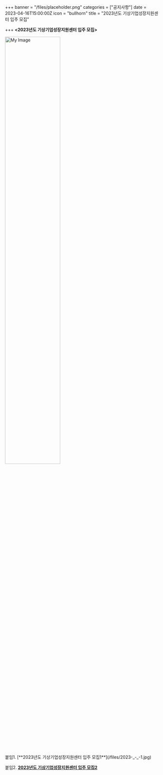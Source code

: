 +++
banner = "/files/placeholder.png"
categories = ["공지사항"]
date = 2023-04-16T15:00:00Z
icon = "bullhorn"
title = "2023년도 기상기업성장지원센터 입주 모집"

+++
**<2023년도 기상기업성장지원센터 입주 모집>**

<!-- ![](/files/2023-_-_-1.jpg) -->
 <img src="/files/2023-_-_-1.jpg" alt="My Image" width="60%">

<br>
<br>
붙임1. [**2023년도 기상기업성장지원센터 입주 모집1**](/files/2023-_-_-1.jpg)

붙임2. [**2023년도 기상기업성장지원센터 입주 모집2**](/files/2023-1-_-_-1.hwp)
